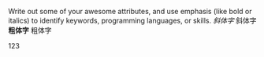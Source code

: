 Write out some of your awesome attributes, and use emphasis (like bold or italics) to identify keywords, programming languages, or skills. 
*斜体字*
斜体字
**粗体字**
粗体字

123
